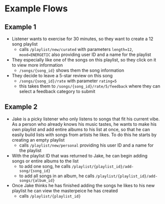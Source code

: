 # Example Flows
## Example 1
- Listener wants to exercise for 30 minutes, so they want to create a 12 song playlist
  - calls `/playlist/new/curated` with parameters `length=12`, `mood=ENERGETIC` also providing user ID and a name for the playlist
- They especially like one of the songs on this playlist, so they click on it to view more information
  - `/songs/{song_id}` shows them the song information
- They decide to leave a 5-star review on this song
  - `/songs/{song_id}/rate` with parameter `rating=5`
  - this takes them to `/songs/{song_id}/rate/5/feedback` where they can select a feedback category to submit

## Example 2
- Jake is a picky listener who only listens to songs that fit his current vibe. As a person who already knows his music tastes, he wants to make his own playlist and add entire albums to his list at once, so that he can easily build lists with songs from artists he likes. To do this he starts by creating an empty playlist
  - calls `/playlist/new/personal` providing his user ID and a name for the playlist
- With the playlist ID that was returned to Jake, he can begin adding songs or entire albums to the list
  - to add one song, he calls `/playlist/{playlist_id}/add-song/{song_id}`
  - to add all songs in an album, he calls `/playlist/{playlist_id}/add-songs/{album_id}`
- Once Jake thinks he has finished adding the songs he likes to his new playlist he can view the masterpeice he has created
  - calls `/playlist/{playlist_id}`
